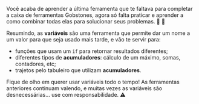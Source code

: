 Você acaba de aprender a última ferramenta que te faltava para completar a caixa de ferramentas Gobstones, agora só falta praticar e aprender a como combinar todas elas para solucionar seus problemas. :briefcase: :muscle:

Resumindo, as **variáveis** são uma ferramenta que permite dar um nome a um valor para que seja usado mais tarde, e vão te servir para:

* funções que usam um `if` para retornar resultados diferentes;
* diferentes tipos de **acumuladores**: cálculo de um máximo, somas, contadores, etc;
* trajetos pelo tabuleiro que utilizam **acumuladores**.

Fique de olho em  querer usar variáveis todo o tempo! As ferramentas anteriores continuam valendo, e muitas vezes as variáveis são desnecessárias... use com responsabilidade. :warning:
